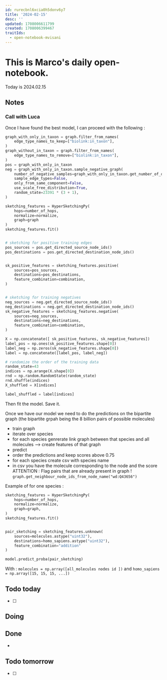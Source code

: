 ```yaml
---
id: rurecbnl6xcia0h5donv6y7
title: '2024-02-15'
desc: ''
updated: 1708006611799
created: 1708006399467
traitIds:
  - open-notebook-mvisani
---
```

# This is Marco's daily open-notebook.

Today is 2024.02.15


## Notes
### Call with Luca

Once I have found the best model, I can proceed with the following : 
```python
graph_with_only_in_taxon = graph.filter_from_names(
    edge_type_names_to_keep=["biolink:in_taxon"],
)
graph_without_in_taxon = graph.filter_from_names(
    edge_type_names_to_remove=["biolink:in_taxon"],
)
pos = graph_with_only_in_taxon
neg = graph_with_only_in_taxon.sample_negative_graph(
    number_of_negative_samples=graph_with_only_in_taxon.get_number_of_directed_edges(),
    sample_edge_types=False,
    only_from_same_component=False,
    use_scale_free_distribution=True,
    random_state=23391 * (3 + 1),
)

sketching_features = HyperSketchingPy(
    hops=number_of_hops,
    normalize=normalize,
    graph=graph
)
sketching_features.fit()


# sketching for positive training edges
pos_sources = pos.get_directed_source_node_ids()
pos_destinations = pos.get_directed_destination_node_ids()


sk_positive_features = sketching_features.positive(
    sources=pos_sources,
    destinations=pos_destinations,
    feature_combination=combination,
)


# sketching for training negatives
neg_sources = neg.get_directed_source_node_ids()
neg_destinations = neg.get_directed_destination_node_ids()
sk_negative_features = sketching_features.negative(
    sources=neg_sources,
    destinations=neg_destinations,
    feature_combination=combination,
)

X = np.concatenate([ sk_positive_features, sk_negative_features])
label_pos = np.ones(sk_positive_features.shape[0])
label_neg = np.zeros(sk_negative_features.shape[0])
label = np.concatenate([label_pos, label_neg])

# randomize the order of the training data
random_state=43
indices = np.arange(X.shape[0])
rnd = np.random.RandomState(random_state)
rnd.shuffle(indices)
X_shuffled = X[indices]

label_shuffled = label[indices]

```

Then fit the model. Save it.

Once we have our model we need to do the predictions on the bipartite graph (the bipartite grpah being the 8 billion pairs of possible molecules)

* train graph
* iterate over species
* for each species genrerate link graph between that species and all molecules --> create features of that graph
* predict
* order the predictions and keep scores above 0.75 
* for each species create csv with species name
* in csv you have the molecule corresponding to the node and the score ATTENTION : Flag pairs that are already present in graph ! `graph.get_neighbour_node_ids_from_node_name("wd:Q43656")`

Example of for one species : 
```python
sketching_features = HyperSketchingPy(
    hops=number_of_hops,
    normalize=normalize,
    graph=graph,
)
sketching_features.fit()


pair_sketching = sketching_features.unknown(
    sources=molecules.astype("uint32"),
    destinations=homo_sapiens.astype("uint32"),
    feature_combination="addition"
)

model.predict_proba(pair_sketching)
```

With : `molecules = np.array([all_molecules nodes id ])` and  `homo_sapiens = np.array([15, 15, 15, ...])`
## Todo today
- [ ] 

## Doing


## Done
*  


## Todo tomorrow
- [ ]